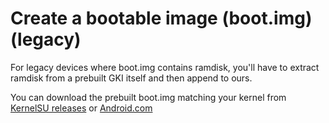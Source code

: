 # Create a bootable image (boot.img) (legacy)

For legacy devices where boot.img contains ramdisk, you'll have to extract ramdisk from a prebuilt GKI itself and then append to ours.

You can download the prebuilt boot.img matching your kernel from [KernelSU releases](https://github.com/tiann/KernelSU/releases) or [Android.com](https://source.android.com/docs/core/architecture/kernel/gki-release-builds)